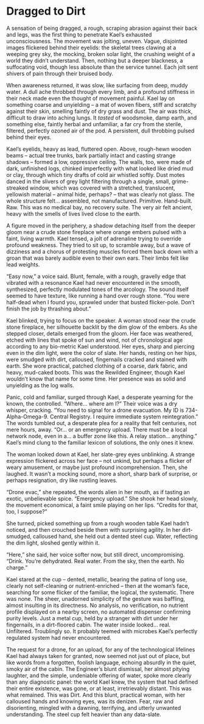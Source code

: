 # Dragged to Dirt

A sensation of being dragged, a rough, scraping abrasion against their back and legs, was the first thing to penetrate Kael’s exhausted unconsciousness. The movement was jolting, uneven. Vague, disjointed images flickered behind their eyelids: the skeletal trees clawing at a weeping grey sky, the mocking, broken solar light, the crushing weight of a world they didn’t understand. Then, nothing but a deeper blackness, a suffocating void, though less absolute than the service tunnel. Each jolt sent shivers of pain through their bruised body.

When awareness returned, it was slow, like surfacing from deep, muddy water. A dull ache throbbed through every limb, and a profound stiffness in their neck made even the thought of movement painful. Kael lay on something coarse and unyielding – a mat of woven fibers, stiff and scratchy against their skin, smelling faintly of dry grass and dust. The air was thick, difficult to draw into aching lungs. It *tasted* of woodsmoke, damp earth, and something else, faintly herbal and unfamiliar, a far cry from the sterile, filtered, perfectly ozoned air of the pod. A persistent, dull throbbing pulsed behind their eyes.

Kael’s eyelids, heavy as lead, fluttered open. Above, rough-hewn wooden beams – actual tree trunks, bark partially intact and casting strange shadows – formed a low, oppressive ceiling. The walls, too, were made of dark, unfinished logs, chinked imperfectly with what looked like dried mud or clay, through which tiny drafts of cold air whistled softly. Dust motes danced in the slivers of grey light filtering through a single, small, grime-streaked window, which was covered with a stretched, translucent, yellowish material – animal hide, perhaps? – that was clearly not glass. The whole structure felt… assembled, not manufactured. Primitive. Hand-built. Raw. This was no medical bay, no recovery suite. The very air felt ancient, heavy with the smells of lives lived close to the earth.

A figure moved in the periphery, a shadow detaching itself from the deeper gloom near a crude stone fireplace where orange embers pulsed with a faint, living warmth. Kael tensed, a jolt of adrenaline trying to override profound weakness. They tried to sit up, to scramble away, but a wave of dizziness and a chorus of protesting muscles forced them back down with a groan that was barely audible even to their own ears. Their limbs felt like lead weights.

“Easy now,” a voice said. Blunt, female, with a rough, gravelly edge that vibrated with a resonance Kael had never encountered in the smooth, synthesized, perfectly modulated tones of the arcology. The sound itself seemed to have texture, like running a hand over rough stone. “You were half-dead when I found you, sprawled under that busted flicker-pole. Don’t finish the job by thrashing about.”

Kael blinked, trying to focus on the speaker. A woman stood near the crude stone fireplace, her silhouette backlit by the dim glow of the embers. As she stepped closer, details emerged from the gloom. Her face was weathered, etched with lines that spoke of sun and wind, not of chronological age according to any bio-metric Kael understood. Her eyes, sharp and piercing even in the dim light, were the color of slate. Her hands, resting on her hips, were smudged with dirt, calloused, fingernails cracked and stained with earth. She wore practical, patched clothing of a coarse, dark fabric, and heavy, mud-caked boots. This was the Rewilded Engineer, though Kael wouldn’t know that name for some time. Her presence was as solid and unyielding as the log walls.

Panic, cold and familiar, surged through Kael, a desperate yearning for the known, the controlled. “Where… where am I?” Their voice was a dry whisper, cracking. “You need to signal for a drone evacuation. My ID is 734-Alpha-Omega-9. Central Registry. I require immediate system reintegration.” The words tumbled out, a desperate plea for a reality that felt centuries, not mere hours, away. “Or… or an emergency upload. There must be a local network node, even in a… a buffer zone like this. A relay station… anything.” Kael’s mind clung to the familiar lexicon of solutions, the only ones it knew.

The woman looked down at Kael, her slate-grey eyes unblinking. A strange expression flickered across her face – not unkind, but perhaps a flicker of weary amusement, or maybe just profound incomprehension. Then, she laughed. It wasn’t a mocking sound, more a short, sharp bark of surprise, or perhaps resignation, dry like rustling leaves.

“Drone evac,” she repeated, the words alien in her mouth, as if tasting an exotic, unbelievable spice. “Emergency upload.” She shook her head slowly, the movement economical, a faint smile playing on her lips. “Credits for that, too, I suppose?”

She turned, picked something up from a rough wooden table Kael hadn’t noticed, and then crouched beside them with surprising agility. In her dirt-smudged, calloused hand, she held out a dented steel cup. Water, reflecting the dim light, sloshed gently within it.

“Here,” she said, her voice softer now, but still direct, uncompromising. “Drink. You’re dehydrated. Real water. From the sky, then the earth. No charge.”

Kael stared at the cup – dented, metallic, bearing the patina of long use, clearly not self-cleaning or nutrient-enriched – then at the woman’s face, searching for some flicker of the familiar, the logical, the systematic. There was none. The sheer, unadorned simplicity of the gesture was baffling, almost insulting in its directness. No analysis, no verification, no nutrient profile displayed on a nearby screen, no automated dispenser confirming purity levels. Just a metal cup, held by a stranger with dirt under her fingernails, in a dirt-floored cabin. The water inside looked… real. Unfiltered. Troublingly so. It probably teemed with microbes Kael’s perfectly regulated system had never encountered.

The request for a drone, for an upload, for any of the technological lifelines Kael had always taken for granted, now seemed not just out of place, but like words from a forgotten, foolish language, echoing absurdly in the quiet, smoky air of the cabin. The Engineer’s blunt dismissal, her almost pitying laughter, and the simple, undeniable offering of water, spoke more clearly than any diagnostic panel: the world Kael knew, the system that had defined their entire existence, was gone, or at least, irretrievably distant. This was what remained. This was Dirt. And this blunt, practical woman, with her calloused hands and knowing eyes, was its denizen. Fear, raw and disorienting, mingled with a dawning, terrifying, and utterly unwanted understanding. The steel cup felt heavier than any data-slate.
